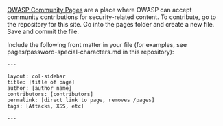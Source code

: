 [OWASP Community Pages](https://owasp.org/www-community/) are a place where OWASP can accept community contributions for security-related content. To contribute, go to the repository for this site. Go into the pages folder and create a new file. Save and commit the file.

Include the following front matter in your file (for examples, see pages/password-special-characters.md in this repository):

    ---

    layout: col-sidebar
    title: [title of page]
    author: [author name]
    contributors: [contributors]
    permalink: [direct link to page, removes /pages]
    tags: [Attacks, XSS, etc]

    ---
